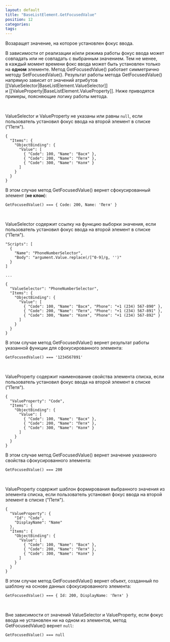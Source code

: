```yaml
---
layout: default
title: "BaseListElement.GetFocusedValue"
position: 12
categories: 
tags: 
---
```


Возаращет значение, на которое установлен фокус ввода.

В зависимости от реализации и/или режима работы фокус ввода может совпадать или не совпадать с выбранным значением. Тем не менее, в каждый момент времени фокс ввода может быть установлен только на **одном** элементе. Метод GetFocusedValue() работает симметрично методу SetFocusedValue(). Результат работы метода GetFocusedValue() напрямую зависит от значений атрибутов [[ValueSelector|BaseListElement.ValueSelector]] и [[ValueProperty|BaseListElement.ValueProperty]]. Ниже приводятся примеры, поясняющие логику работы метода.

   

ValueSelector и ValueProperty не указаны или равны `null`, если пользователь установил фокус ввода на второй элемент в списке ("Петя").

```
{
  "Items": {
    "ObjectBinding": {
      "Value": [
        { "Code": 100, "Name": "Вася" },
        { "Code": 200, "Name": "Петя" },
        { "Code": 300, "Name": "Коля" }
      ]
    }
  }
}
```

В этом случае метод GetFocusedValue() вернет сфокусированный элемент (**не клон**):

```
GetFocusedValue() === { Code: 200, Name: 'Петя' }
```

   

ValueSelector содержит ссылку на функцию выборки значения, если пользователь установил фокус ввода на второй элемент в списке ("Петя").

```
"Scripts": [
  {
    "Name": "PhoneNumberSelector",
    "Body": "argument.Value.replace(/[^0-9]/g, '')"
  }
]
   
...
   
{
  "ValueSelector": "PhoneNumberSelector",
  "Items": {
    "ObjectBinding": {
      "Value": [
        { "Code": 100, "Name": "Вася", "Phone": "+1 (234) 567-890" },
        { "Code": 200, "Name": "Петя", "Phone": "+1 (234) 567-891" },
        { "Code": 300, "Name": "Коля", "Phone": "+1 (234) 567-892" }
      ]
    }
  }
}
```

В этом случае метод GetFocusedValue() вернет результат работы указанной функции для сфокусированного элемента:

```
GetFocusedValue() === '1234567891'
```

   

ValueProperty содержит наименование свойства элемента списка, если пользователь установил фокус ввода на второй элемент в списке ("Петя").

```
{
  "ValueProperty": "Code",
  "Items": {
    "ObjectBinding": {
      "Value": [
        { "Code": 100, "Name": "Вася" },
        { "Code": 200, "Name": "Петя" },
        { "Code": 300, "Name": "Коля" }
      ]
    }
  }
}
```

В этом случае метод GetFocusedValue() вернет значение указанного свойства сфокусированного элемента:

```
GetFocusedValue() === 200
```

   

ValueProperty содержит шаблон формирования выбранного значения из элемента списка, если пользователь установил фокус ввода на второй элемент в списке ("Петя").

```
{
  "ValueProperty": {
    "Id": "Code",
    "DisplayName": "Name"
  },
  "Items": {
    "ObjectBinding": {
      "Value": [
        { "Code": 100, "Name": "Вася" },
        { "Code": 200, "Name": "Петя" },
        { "Code": 300, "Name": "Коля" }
      ]
    }
  }
}
```

В этом случае метод GetFocusedValue() вернет объект, созданный по шаблону на основе данных сфокусированного элемента:

```
GetFocusedValue() === { Id: 200, DisplayName: 'Петя' }
```

   

Вне зависимости от значений ValueSelector и ValueProperty, если фокус ввода не установлен ни на одном из элементов, метод GetFocusedValue() вернет `null`:

```
GetFocusedValue() === null
```

 

 

